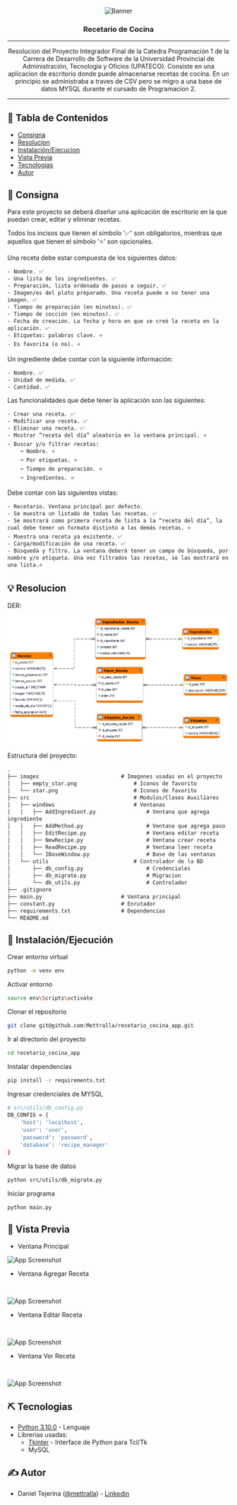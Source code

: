 <p align="center">
 <img src=https://drive.google.com/uc?export=view&id=1gPr8aZ6T70vbZ4W6mSjCt1DXYtrLI26n alt="Banner"></a>
</p>
<h3 align="center">Recetario de Cocina</h3>

---

<p align="center"> Resolucion del Proyecto Integrador Final de la Catedra Programación 1 de la Carrera de Desarrollo de Software de la Universidad Provincial de Administración, Tecnologia y Oficios (UPATECO). Consiste en una aplicacion de escritorio donde puede almacenarse recetas de cocina. 
En un principio se administraba a traves de CSV pero se migro a una base de datos MYSQL durante el cursado de Programacion 2. 
<br> 

</p>

---

## 📝 Tabla de Contenidos
- [Consigna](#problem_statement)
- [Resolucion](#idea)
- [Instalación/Ejecucion](#getting_started)
- [Vista Previa](#usage)
- [Tecnologias](#tech_stack)
- [Autor](#authors)


## 🧐 Consigna <a name = "problem_statement"></a>

Para este proyecto se deberá diseñar una aplicación de escritorio en la que puedan crear, editar y eliminar recetas.

Todos los incisos que tienen el símbolo '✅' son obligatorios, mientras que aquellos que tienen el símbolo '⭐' son opcionales.

Una receta debe estar compuesta de los siguientes datos:

    - Nombre. ✅
    - Una lista de los ingredientes. ✅
    - Preparación, lista ordenada de pasos a seguir. ✅
    - Imagen/es del plato preparado. Una receta puede o no tener una imagen. ✅
    - Tiempo de preparación (en minutos). ✅
    - Tiempo de cocción (en minutos). ✅
    - Fecha de creación. La fecha y hora en que se creó la receta en la aplicación. ✅
    - Etiquetas: palabras clave. ⭐
    - Es favorita (o no). ⭐

Un ingrediente debe contar con la siguiente información:

    - Nombre. ✅
    - Unidad de medida. ✅
    - Cantidad. ✅

Las funcionalidades que debe tener la aplicación son las siguientes:

    - Crear una receta. ✅
    - Modificar una receta. ✅
    - Eliminar una receta. ✅
    - Mostrar “receta del día” aleatoria en la ventana principal. ⭐
    - Buscar y/o filtrar recetas:
        ¬ Nombre. ⭐
        ¬ Por etiquetas. ⭐
        ¬ Tiempo de preparación. ⭐
        ¬ Ingredientes. ⭐

Debe contar con las siguientes vistas:

    - Recetario. Ventana principal por defecto.
    - Se muestra un listado de todas las recetas. ✅
    - Se mostrará como primera receta de lista a la “receta del día”, la cual debe tener un formato distinto a las demás recetas. ⭐
    - Muestra una receta ya existente. ✅
    - Carga/modificación de una receta. ✅
    - Búsqueda y filtro. La ventana deberá tener un campo de búsqueda, por nombre y/o etiqueta. Una vez filtrados las recetas, se las mostrará en una lista.⭐


## 💡 Resolucion <a name = "idea"></a>

DER:

![App Screenshot](der_recipe_manager.png)

Estructura del proyecto:

    .
    ├── images                          # Imagenes usadas en el proyecto
    │   ├── empty_star.png                  # Iconos de favorito
    │   └── star.png                        # Iconos de favorito
    ├── src                                 # Modulos/Clases Auxiliares
    |   ├── windows                         # Ventanas
    │   │   ├── AddIngredient.py                # Ventana que agrega ingrediente
    │   │   ├── AddMethod.py                    # Ventana que agrega paso
    │   │   ├── EditRecipe.py                   # Ventana editar receta
    │   │   ├── NewRecipe.py                    # Ventana crear receta
    │   │   ├── ReadRecipe.py                   # Ventana leer receta
    │   │   └── IBaseWindow.py                  # Base de las ventanas
    │   └── utils                           # Controlador de la BD
    │       ├── db_config.py                    # Credenciales 
    │       ├── db_migrate.py                   # Migracion 
    │       └── db_utils.py                     # Controlador
    ├── .gitignore                            
    ├── main.py                         # Ventana principal
    ├── constant.py                     # Enrutador
    ├── requirements.txt                # Dependencias
    └── README.md

## 🏁 Instalación/Ejecución <a name = "getting_started"></a>

Crear entorno virtual

```bash
python -m venv env
```

Activar entorno

```bash
source env\Scripts\activate
```

Clonar el repositorio

```bash
git clone git@github.com:Mettralla/recetario_cocina_app.git
```

Ir al directorio del proyecto

```bash
cd recetario_cocina_app
```

Instalar dependencias

```bash
pip install -r requirements.txt
```

Ingresar credenciales de MYSQL

```bash
# src/utils/db_config.py
DB_CONFIG = {
    'host': 'localhost',
    'user': 'user',
    'password': 'password',
    'database': 'recipe_manager'
}
```

Migrar la base de datos
```bash
python src/utils/db_migrate.py
```

Iniciar programa

```bash
python main.py
```

## 🎈 Vista Previa <a name="usage"></a>


- Ventana Principal

![App Screenshot](https://drive.google.com/uc?export=view&id=1EQMfyEnTBAVv_2S9p819i3daVu2uNfUT)
<br>

- Ventana Agregar Receta
<br>

![App Screenshot](https://drive.google.com/uc?export=view&id=1lPLi8Iu2l4V33RcDV900WpURVBbzx3JS)

- Ventana Editar Receta
<br>

![App Screenshot](https://drive.google.com/uc?export=view&id=1HeO9ecogyfXjUoVZsd8tpEZt8MGsmBGE)

- Ventana Ver Receta
<br>

![App Screenshot](https://drive.google.com/uc?export=view&id=1BkQi30wDJ-kj1drPEkVBkZl206x4LflN)

## ⛏️ Tecnologias <a name = "tech_stack"></a>

- [Python 3.10.0](https://www.python.org) - Lenguaje
- Librerias usadas:
    - [Tkinter](https://docs.python.org/es/3/library/tkinter.html) - Interface de Python para Tcl/Tk
    - MySQL

## ✍️ Autor <a name = "authors"></a>
- Daniel Tejerina ([@mettralla](https://github.com/mettralla)) - [Linkedin](https://www.linkedin.com/in/daniel-alejandro-tejerina/)